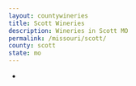 ```yaml
---
layout: countywineries
title: Scott Wineries
description: Wineries in Scott MO
permalink: /missouri/scott/
county: scott
state: mo
---
```

-
